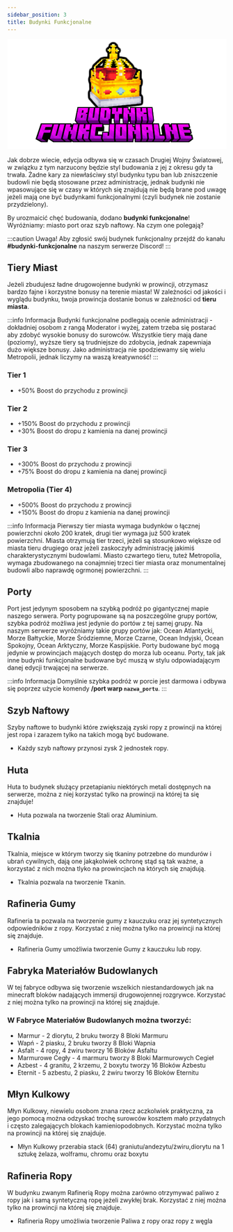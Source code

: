 ```yaml
---
sidebar_position: 3
title: Budynki Funkcjonalne
---
```


![Budynki Funkcjonalne](./img/BudynkiFunkcjonalne.png)

Jak dobrze wiecie, edycja odbywa się w czasach Drugiej Wojny Światowej, w związku z tym narzucony będzie styl budowania z jej z okresu gdy ta trwała. Żadne kary za niewłaściwy styl budynku typu ban lub zniszczenie budowli nie będą stosowane przez administrację, jednak budynki nie wpasowujące się w czasy w których się znajdują nie będą brane pod uwagę jeżeli mają one być budynkami funkcjonalnymi (czyli budynek nie zostanie przydzielony).

By urozmaicić chęć budowania, dodano **budynki funkcjonalne**! Wyróżniamy: miasto port oraz szyb naftowy. Na czym one polegają?

:::caution Uwaga!
Aby zgłosić swój budynek funkcjonalny przejdź do kanału **#budynki-funkcjonalne** na naszym serwerze Discord!
:::

## Tiery Miast
Jeżeli zbudujesz ładne drugowojenne budynki w prowincji, otrzymasz bardzo fajne i korzystne bonusy na terenie miasta! W zależności od jakości i wyglądu budynku, twoja prowincja dostanie bonus w zależności od **tieru miasta**.

:::info Informacja
Budynki funkcjonalne podlegają ocenie administracji - dokładniej osobom z rangą Moderator i wyżej, zatem trzeba się postarać aby zdobyć wysokie bonusy do surowców. Wszystkie tiery mają dane (poziomy), wyższe tiery są trudniejsze do zdobycia, jednak zapewniaja dużo większe bonusy. Jako administracja nie spodziewamy się wielu Metropolii, jednak liczymy na waszą kreatywność!
:::

### Tier 1
- +50% Boost do przychodu z prowincji

### Tier 2
- +150% Boost do przychodu z prowincji
- +30% Boost do dropu z kamienia na danej prowincji

### Tier 3
- +300% Boost do przychodu z prowincji
- +75% Boost do dropu z kamienia na danej prowincji

### Metropolia (Tier 4)
- +500% Boost do przychodu z prowincji
- +150% Boost do dropu z kamienia na danej prowincji

:::info Informacja
Pierwszy tier miasta wymaga budynków o łącznej powierzchni około 200 kratek, drugi tier wymaga już 500 kratek powierzchni. Miasta otrzymują tier trzeci, jeżeli są stosunkowo większe od miasta tieru drugiego oraz jeżeli zaskoczyły administrację jakimiś charakterystycznymi budowlami. Miasto czwartego tieru, tuteż Metropolia, wymaga zbudowanego na conajmniej trzeci tier miasta oraz monumentalnej budowli albo naprawdę ogrmonej powierzchni.
:::

## Porty
Port jest jedynym sposobem na szybką podróż po gigantycznej mapie naszego serwera. Porty pogrupowane są na poszczególne grupy portów, szybka podróż możliwa jest jedynie do portów z tej samej grupy. Na naszym serwerze wyróżniamy takie grupy portów jak: Ocean Atlantycki, Morze Bałtyckie, Morze Śródziemne, Morze Czarne, Ocean Indyjski, Ocean Spokojny, Ocean Arktyczny, Morze Kaspijskie.
Porty budowane być mogą jedynie w prowincjach mających dostęp do morza lub oceanu. 
Porty, tak jak inne budynki funkcjonalne budowane być muszą w stylu odpowiadającym danej edycji trwającej na serwerze.


:::info Informacja
Domyślnie szybka podróż w porcie jest darmowa i odbywa się poprzez użycie komendy **/port warp `nazwa_portu`**.
:::

## Szyb Naftowy
Szyby naftowe to budynki które zwiększają zyski ropy z prowincji na której jest ropa i zarazem tylko na takich mogą być budowane.

- Każdy szyb naftowy przynosi zysk 2 jednostek ropy.

## Huta
Huta to budynek służący przetapianiu niektórych metali dostępnych na serwerze, można z niej korzystać tylko na prowincji na której ta się znajduje!

- Huta pozwala na tworzenie Stali oraz Aluminium.

## Tkalnia
Tkalnia, miejsce w którym tworzy się tkaniny potrzebne do mundurów i ubrań cywilnych, dają one jakąkolwiek ochronę stąd są tak ważne, a korzystać z nich można tlyko na prowincjach na których się znajdują.

- Tkalnia pozwala na tworzenie Tkanin.

## Rafineria Gumy
Rafineria ta pozwala na tworzenie gumy z kauczuku oraz jej syntetycznych odpowiedników z ropy. Korzystać z niej można tylko na prowincji na której się znajduje.

- Rafineria Gumy umożliwia tworzenie Gumy z kauczuku lub ropy.

## Fabryka Materiałów Budowlanych
W tej fabryce odbywa się tworzenie wszelkich niestandardowych jak na minecraft bloków nadających immersji drugowojennej rozgrywce. Korzystać z niej można tylko na prowincji na której się znajduje. 

### W Fabryce Materiałów Budowlanych można tworzyć:

- Marmur - 2 diorytu, 2 bruku tworzy 8 Bloki Marmuru
- Wapń - 2 piasku, 2 bruku tworzy 8 Bloki Wapnia
- Asfalt - 4 ropy, 4 żwiru tworzy 16 Bloków Asfaltu
- Marmurowe Cegły - 4 marmuru tworzy 8 Bloki Marmurowych Cegieł
- Azbest - 4 granitu, 2 krzemu, 2 boxytu tworzy 16 Bloków Azbestu
- Eternit - 5 azbestu, 2 piasku, 2 żwiru tworzy 16 Bloków Eternitu

## Młyn Kulkowy
Młyn Kulkowy, niewielu osobom znana rzecz aczkolwiek praktyczna, za jego pomocą można odzyskać trochę surowców kosztem mało przydatnych i często zalegających blokach kamieniopodobnych. Korzystać można tylko na prowincji na której się znajduje.

- Młyn Kulkowy przerabia stack (64) graniutu/andezytu/żwiru,diorytu na 1 sztukę żelaza, wolframu, chromu oraz boxytu

## Rafineria Ropy
W budynku zwanym Rafinerią Ropy można zarówno otrzymywać paliwo z ropy jak i samą syntetyczną ropę jeżeli zwykłej brak. Korzystać z niej można tylko na prowincji na której się znajduje.

- Rafineria Ropy umożliwia tworzenie Paliwa z ropy oraz ropy z węgla